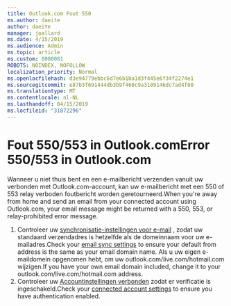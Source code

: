 ```yaml
---
title: Outlook.com Fout 550
ms.author: daeite
author: daeite
manager: joallard
ms.date: 4/15/2019
ms.audience: Admin
ms.topic: article
ms.custom: 8000081
ROBOTS: NOINDEX, NOFOLLOW
localization_priority: Normal
ms.openlocfilehash: d3e94779ebbc6d7e6b1ba1d3f445e6f34f2274e1
ms.sourcegitcommit: e87b3f691444db3b9f460c9a3109146dc7ad4f80
ms.translationtype: MT
ms.contentlocale: nl-NL
ms.lasthandoff: 04/15/2019
ms.locfileid: "31872296"
---
```

# <a name="error-550553-in-outlookcom"></a><span data-ttu-id="424a0-102">Fout 550/553 in Outlook.com</span><span class="sxs-lookup"><span data-stu-id="424a0-102">Error 550/553 in Outlook.com</span></span>

<span data-ttu-id="424a0-103">Wanneer u niet thuis bent en een e-mailbericht verzenden vanuit uw verbonden met Outlook.com-account, kan uw e-mailbericht met een 550 of 553 relay verboden foutbericht worden geretourneerd.</span><span class="sxs-lookup"><span data-stu-id="424a0-103">When you're away from home and send an email from your connected account using Outlook.com, your email message might be returned with a 550, 553, or relay-prohibited error message.</span></span>
1. <span data-ttu-id="424a0-104">Controleer uw [synchronisatie-instellingen voor e-mail](https://go.microsoft.com/fwlink/?linkid=2031283) , zodat uw standaard verzendadres is hetzelfde als de domeinnaam voor uw e-mailadres.</span><span class="sxs-lookup"><span data-stu-id="424a0-104">Check your [email sync settings](https://go.microsoft.com/fwlink/?linkid=2031283) to ensure your default from address is the same as your email domain name.</span></span> <span data-ttu-id="424a0-105">Als u uw eigen e-maildomein opgenomen hebt, om uw outlook.com/live.com/hotmail.com wijzigen.</span><span class="sxs-lookup"><span data-stu-id="424a0-105">If you have your own email domain included, change it to your outlook.com/live.com/hotmail.com address.</span></span>
2. <span data-ttu-id="424a0-106">Controleer uw [Accountinstellingen verbonden](https://go.microsoft.com/fwlink/?linkid=875264&clcid=0x409) zodat er verificatie is ingeschakeld.</span><span class="sxs-lookup"><span data-stu-id="424a0-106">Check your [connected account settings](https://go.microsoft.com/fwlink/?linkid=875264&clcid=0x409) to ensure you have authentication enabled.</span></span>